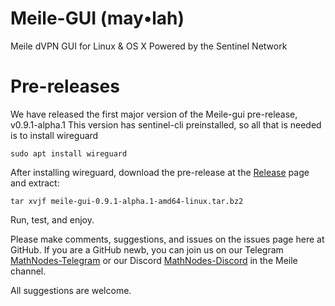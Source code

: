 Meile-GUI (may•lah)
========================
Meile dVPN GUI for Linux &amp; OS X Powered by the Sentinel Network

# Pre-releases
We have released the first major version of the Meile-gui pre-release, v0.9.1-alpha.1
This version has sentinel-cli preinstalled, so all that is needed is to install wireguard

```shell
sudo apt install wireguard
```

After installing wireguard, download the pre-release at the [Release](https://github.com/MathNodes/meile-gui/releases) page and extract:

```shell
tar xvjf meile-gui-0.9.1-alpha.1-amd64-linux.tar.bz2
```

Run, test, and enjoy. 

Please make comments, suggestions, and issues on the issues page here at GitHub. If you are a GitHub newb, you can join us on our Telegram [MathNodes-Telegram](http://t.me/MathNodes) or our Discord [MathNodes-Discord](https://discord.gg/HQrHXZJHQq) in the Meile channel. 

All suggestions are welcome.

